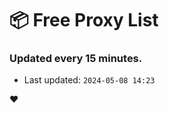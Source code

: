 # :package: Free Proxy List
### Updated every 15 minutes.

- Last updated: `2024-05-08 14:23`

:heart:
